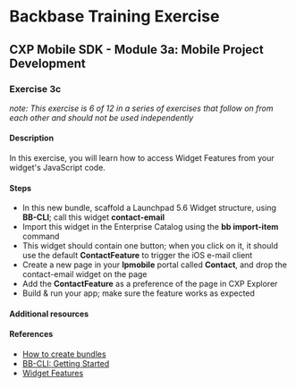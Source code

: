 # Backbase Training Exercise

## CXP Mobile SDK - Module 3a: Mobile Project Development

### Exercise 3c

_note: This exercise is 6 of 12 in a series of exercises that follow on from each other and should not be used independently_

#### Description

In this exercise, you will learn how to access Widget Features from your widget's JavaScript code.

#### Steps

 - In this new bundle, scaffold a Launchpad 5.6 Widget structure, using **BB-CLI**; call this widget **contact-email**
 - Import this widget in the Enterprise Catalog using the **bb import-item** command
 - This widget should contain one button; when you click on it, it should use the default **ContactFeature** to trigger the iOS e-mail client
 - Create a new page in your **lpmobile** portal called **Contact**, and drop the contact-email widget on the page
 - Add  the **ContactFeature** as a preference of the page in CXP Explorer
 - Build & run your app; make sure the feature works as expected

#### Additional resources

#### References

 - [How to create bundles](https://my.backbase.com/resources/how-to-guides/what-are-bundles-how-can-they-help-me-and-how-do-i-make-them/)
 - [BB-CLI: Getting Started](https://my.backbase.com/resources/how-to-guides/bb-cli-the-one-cli-to-rule-them-all/)
 - [Widget Features](https://my.backbase.com/resources/documentation/mobile-sdk/0.11-beta/mobileapp_widgetfeatures.html)

